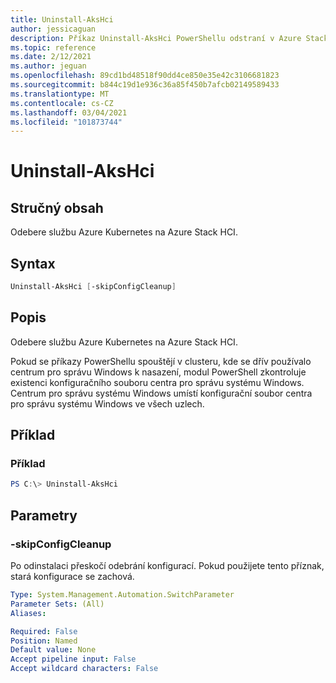```yaml
---
title: Uninstall-AksHci
author: jessicaguan
description: Příkaz Uninstall-AksHci PowerShellu odstraní v Azure Stack HCI rozhraní AKS.
ms.topic: reference
ms.date: 2/12/2021
ms.author: jeguan
ms.openlocfilehash: 89cd1bd48518f90dd4ce850e35e42c3106681823
ms.sourcegitcommit: b844c19d1e936c36a85f450b7afcb02149589433
ms.translationtype: MT
ms.contentlocale: cs-CZ
ms.lasthandoff: 03/04/2021
ms.locfileid: "101873744"
---
```

# <a name="uninstall-akshci"></a>Uninstall-AksHci

## <a name="synopsis"></a>Stručný obsah
Odebere službu Azure Kubernetes na Azure Stack HCI.

## <a name="syntax"></a>Syntax

```powershell
Uninstall-AksHci [-skipConfigCleanup]
```

## <a name="description"></a>Popis
Odebere službu Azure Kubernetes na Azure Stack HCI. 

Pokud se příkazy PowerShellu spouštějí v clusteru, kde se dřív používalo centrum pro správu Windows k nasazení, modul PowerShell zkontroluje existenci konfiguračního souboru centra pro správu systému Windows. Centrum pro správu systému Windows umístí konfigurační soubor centra pro správu systému Windows ve všech uzlech. 

## <a name="example"></a>Příklad

### <a name="example"></a>Příklad
```powershell
PS C:\> Uninstall-AksHci
```

## <a name="parameters"></a>Parametry

### <a name="-skipconfigcleanup"></a>-skipConfigCleanup
Po odinstalaci přeskočí odebrání konfigurací. Pokud použijete tento příznak, stará konfigurace se zachová.

```yaml
Type: System.Management.Automation.SwitchParameter
Parameter Sets: (All)
Aliases:

Required: False
Position: Named
Default value: None
Accept pipeline input: False
Accept wildcard characters: False
```

